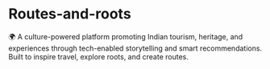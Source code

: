 # Routes-and-roots
🌍 A culture-powered platform promoting Indian tourism, heritage, and experiences through tech-enabled storytelling and smart recommendations. Built to inspire travel, explore roots, and create routes.
